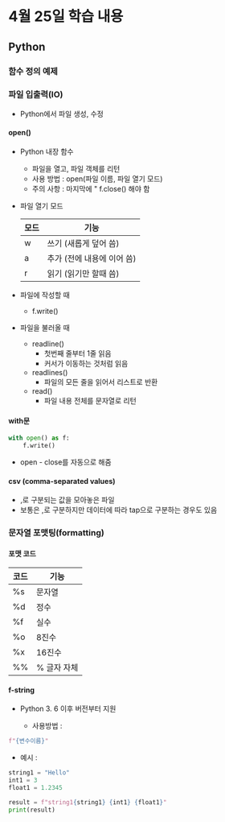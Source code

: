 # 4월 25일 학습 내용
## Python
### 함수 정의 예제
### 파일 입출력(IO)
- Python에서 파일 생성, 수정
  
#### open()
- Python 내장 함수
    - 파일을 열고, 파일 객체를 리턴
    - 사용 방법 : open(파일 이름, 파일 열기 모드)
    - 주의 사항 : 마지막에 " f.close() 해야 함

- 파일 열기 모드

    모드 | 기능
    ---- | ----
    w   |  쓰기 (새롭게 덮어 씀)
    a   |  추가 (전에 내용에 이어 씀)
    r   |  읽기 (읽기만 할때 씀)

- 파일에 작성할 때
    - f.write()
- 파일을 불러올 때
    - readline()
        - 첫번째 줄부터 1줄 읽음
        - 커서가 이동하는 것처럼 읽음
    - readlines()
        - 파일의 모든 줄을 읽어서 리스트로 반환
    - read()
        - 파일 내용 전체를 문자열로 리턴
  
#### with문
```Python
with open() as f:
    f.write()
```
- open - close를 자동으로 해줌

#### csv (comma-separated values)
- ,로 구분되는 값을 모아놓은 파일
- 보통은 ,로 구분하지만 데이터에 따라 tap으로 구분하는 경우도 있음

### 문자열 포맷팅(formatting)
#### 포맷 코드
코드  |  기능
---- |  ----
%s  |  문자열
%d  |  정수
%f  |  실수
%o  |  8진수
%x  |  16진수
%%  |  % 글자 자체

#### f-string
- Python 3. 6 이후 버전부터 지원
   
    - 사용방법 :
  
```Python
f"{변수이름}"
```

  - 예시 :
  
```Python
string1 = "Hello"
int1 = 3
float1 = 1.2345

result = f"string1{string1} {int1} {float1}"
print(result)
```